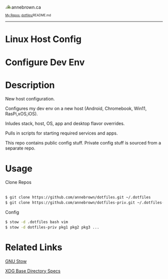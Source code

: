 


<!-- Basic Github Header: annebrown.ca -->
<a href="https://annebrown.ca"><img src="static/img/logo-ab.png" width="20" style="text-decoration: none;"/></a>annebrown.ca  
<sub><sub><a href="https://github.com/annebrown/?tab=repositories">
    My Repos:</a> <a href="https://github.com/annebrown/dotfiles/">dotfiles/</a>README.md
</sub></sub>

---
<!-- End of Header -->

# Linux Host Config

# Configure Dev Env


# Description

New host configuration.  

Configures my dev env on a new host (Android, Chromebook, Win11, RasPi,xOS,iOS).   

Inludes stack, host, OS, app and desktop flavor overrides. 

Pulls in scripts for starting required services and apps.   

This repo contains public config stuff.  Private config stuff is sourced from a separate repo.

# Usage

Clone Repos

```bash

$ git clone https://github.com/annebrown/dotfiles.git ~/.dotfiles
$ git clone https://github.com/annebrown/dotfiles-priv.git ~/.dotfiles-priv

```
Config

```bash
$ stow -d .dotfiles bash vim
$ stow -d dotfiles-priv pkg1 pkg2 pkg3 ...
```

# Related Links

[GNU Stow](https://www.gnu.org/software/stow/)

[XDG Base Directory Specs](https://specifications.freedesktop.org/basedir-spec/basedir-spec-0.8.html)
